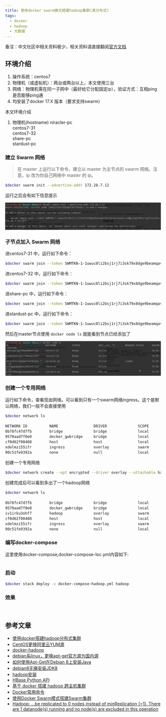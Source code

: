 ```yaml
---
title: 使用docker swarm模式搭建hadoop集群(真分布式)
tags:
  - docker
  - hadoop
  - 大数据
---
```


备注：中文社区中相关资料极少，相关资料请直接翻阅[官方文档](https://docs.docker.com/)

## 环境介绍

1. 操作系统：centos7
2. 物理机（或虚拟机）：两台或两台以上，本文使用三台
3. 网络：物理机需在同一子网中（最好给它分配固定ip），验证方式：互相ping是否能够ping通
4. 均安装了docker 17.X 版本（要求支持swarm）

本文环境介绍

1. 物理机(hostname)
 niracler-pc  
 centos7-31  
 centos7-32  
 share-pc  
 stardust-pc

### 建立 Swarm 网络

>在 master 上运行以下命令，建立以 master 为主节点的 swarm 网络。注意，ip 改为你自己网络中 master 的 ip。

```bash
$docker swarm init --advertise-addr 172.28.7.12
```

运行之后会有如下信息提示

![](../images/Screenshot_20190329_074733.png)

### 子节点加入 Swarm 网络

进centos7-31 中，运行如下命令：

```bash
$docker swarm join --token SWMTKN-1-1uwuc0li2bsj1rj7i3sk79x8dge9beamqavtptlmreacv6oenl-e46ravdgfmbhvrxgl3suiufns 172.28.7.12:2377
```

进centos7-32 中，运行如下命令：

```bash
$docker swarm join --token SWMTKN-1-1uwuc0li2bsj1rj7i3sk79x8dge9beamqavtptlmreacv6oenl-e46ravdgfmbhvrxgl3suiufns 172.28.7.12:2377
```

进share-pc 中，运行如下命令：  

```bash
$docker swarm join --token SWMTKN-1-1uwuc0li2bsj1rj7i3sk79x8dge9beamqavtptlmreacv6oenl-e46ravdgfmbhvrxgl3suiufns 172.28.7.12:2377
```

进stardust-pc 中，运行如下命令：

```bash
$docker swarm join --token SWMTKN-1-1uwuc0li2bsj1rj7i3sk79x8dge9beamqavtptlmreacv6oenl-e46ravdgfmbhvrxgl3suiufns 172.28.7.12:2377
```

然后在master节点使用 ```docker node ls``` 就能看到节点已经添加了

![](../images/Screenshot_20190329_075415.png)

### 创建一个专用网络

运行如下命令，查看现由网络。可以看到只有一个swarm网络ingress。这个是默认网络，我们一般不会直接使用

```bash
$docker network ls

NETWORK ID          NAME                DRIVER              SCOPE
8b78fc47d7fb        bridge              bridge              local
9570aad7f0e0        docker_gwbridge     bridge              local
cf0d62f00408        host                host                local
xdelmzi55ifr        ingress             overlay             swarm
90c51fe9392a        none                null                local
```

创建一个专用网络

```bash
$docker network create --opt encrypted --driver overlay --attachable hadoop
```

创建完成后可以看到多出了一个hadoop网络

```bash
$docker network ls

8b78fc47d7fb        bridge              bridge              local
9570aad7f0e0        docker_gwbridge     bridge              local
iv1irku3ohf7        hadoop              overlay             swarm
cf0d62f00408        host                host                local
xdelmzi55ifr        ingress             overlay             swarm
90c51fe9392a        none                null                local
```

### 编写docker-compose

这里使用docker-compose,docker-compose-loc.yml内容如下:

```yml

```

### 启动

```bash
$docker stack deploy -c docker-compose-hadoop.yml hadoop
```

### 效果

![]()

## 参考文章

- [使用docker搭建hadoop分布式集群](https://blog.csdn.net/xu470438000/article/details/50512442)  
- [CentOS更换阿里云YUM源](https://www.jianshu.com/p/38c9e98ec481)   
- [docker-hadoop](https://github.com/big-data-europe/docker-hadoop)  
- [debian系linux，更换apt-get官方源为国内源](https://blog.csdn.net/yjk13703623757/article/details/78943345)  
- [如何使用Apt-Get在Debian 8上安装Java](https://www.howtoing.com/how-to-install-java-with-apt-get-on-debian-8)  
- [debian8无痛安装JDK8](https://www.jianshu.com/p/1cf26c0c9e9b)
- [hadoop安装](https://www.apache.org/dyn/closer.cgi/hadoop/common/hadoop-2.7.7/hadoop-2.7.7.tar.gz)
- [HBase Python API](https://www.cnblogs.com/fanghao/p/8542170.html)
- [基于 docker 搭建 hadoop 跨主机集群](https://hacpai.com/article/1508232710946)
- [Docker常用命令](https://segmentfault.com/a/1190000012063374)
- [使用Docker Swarm模式搭建Swarm集群](https://www.jianshu.com/p/df744c4e375e)
- [Hadoop: …be replicated to 0 nodes instead of minReplication (=1). There are 1 datanode(s) running and no node(s) are excluded in this operation](https://stackoverflow.com/questions/36015864/hadoop-be-replicated-to-0-nodes-instead-of-minreplication-1-there-are-1/36310025)
